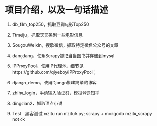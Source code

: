 # 项目介绍，以及一句话描述
1. db_film_top250，抓取豆瓣电影Top250
2. Ttmeiju，抓取天天美剧一些电影信息
3. SougouWeixin，搜歌微信，抓取特定微信公众号的文章
4. dangdang，使用Scrapy抓取当当图书并存储到mysql
5. IPProxyPool，使用IP代理池，细节见https://github.com/qiyeboy/IPProxyPool；
6. django_demo，使用Django搭建简单的博客
7. zhihu_login，手动输入验证码，模拟登录知乎
8. dingdian2，抓取顶点小说

8. Test，黑客测试
mzitu                   run mzitu5.py; scrapy + mongodb
mzitu_scrapy            not ok



